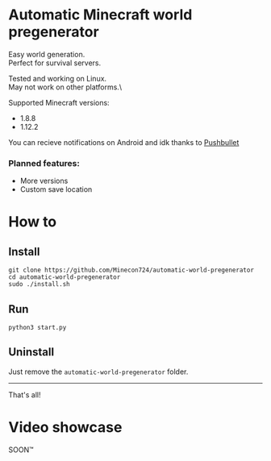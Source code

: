 # Automatic Minecraft world pregenerator

Easy world generation.\
Perfect for survival servers.

Tested and working on Linux.\
May not work on other platforms.\

Supported Minecraft versions:
- 1.8.8 
- 1.12.2

You can recieve notifications on Android and idk thanks to [Pushbullet](https://pushbullet.com)

### Planned features:
- More versions
- Custom save location

# How to
## Install
```
git clone https://github.com/Minecon724/automatic-world-pregenerator
cd automatic-world-pregenerator
sudo ./install.sh
```
## Run
```
python3 start.py
```
## Uninstall
Just remove the `automatic-world-pregenerator` folder.
***
That's all!

# Video showcase
SOON™
